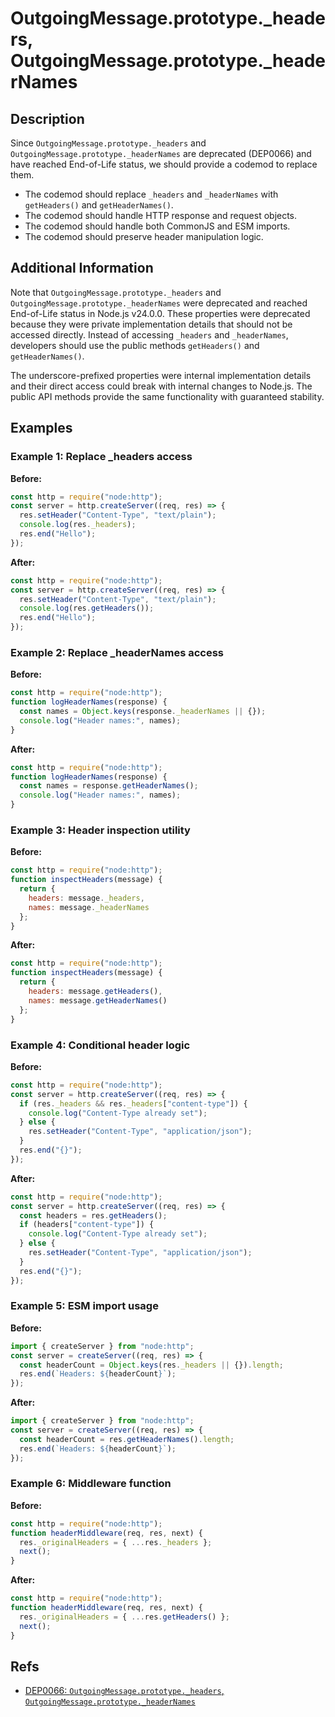 # OutgoingMessage.prototype._headers, OutgoingMessage.prototype._headerNames

## Description

Since `OutgoingMessage.prototype._headers` and `OutgoingMessage.prototype._headerNames` are deprecated (DEP0066) and have reached End-of-Life status, we should provide a codemod to replace them.

- The codemod should replace `_headers` and `_headerNames` with `getHeaders()` and `getHeaderNames()`.
- The codemod should handle HTTP response and request objects.
- The codemod should handle both CommonJS and ESM imports.
- The codemod should preserve header manipulation logic.

## Additional Information

Note that `OutgoingMessage.prototype._headers` and `OutgoingMessage.prototype._headerNames` were deprecated and reached End-of-Life status in Node.js v24.0.0. These properties were deprecated because they were private implementation details that should not be accessed directly. Instead of accessing `_headers` and `_headerNames`, developers should use the public methods `getHeaders()` and `getHeaderNames()`.

The underscore-prefixed properties were internal implementation details and their direct access could break with internal changes to Node.js. The public API methods provide the same functionality with guaranteed stability.

## Examples

### Example 1: Replace _headers access

**Before:**

```js
const http = require("node:http");
const server = http.createServer((req, res) => {
  res.setHeader("Content-Type", "text/plain");
  console.log(res._headers);
  res.end("Hello");
});
```

**After:**

```js
const http = require("node:http");
const server = http.createServer((req, res) => {
  res.setHeader("Content-Type", "text/plain");
  console.log(res.getHeaders());
  res.end("Hello");
});
```

### Example 2: Replace _headerNames access

**Before:**

```js
const http = require("node:http");
function logHeaderNames(response) {
  const names = Object.keys(response._headerNames || {});
  console.log("Header names:", names);
}
```

**After:**

```js
const http = require("node:http");
function logHeaderNames(response) {
  const names = response.getHeaderNames();
  console.log("Header names:", names);
}
```

### Example 3: Header inspection utility

**Before:**

```js
const http = require("node:http");
function inspectHeaders(message) {
  return {
    headers: message._headers,
    names: message._headerNames
  };
}
```

**After:**

```js
const http = require("node:http");
function inspectHeaders(message) {
  return {
    headers: message.getHeaders(),
    names: message.getHeaderNames()
  };
}
```

### Example 4: Conditional header logic

**Before:**

```js
const http = require("node:http");
const server = http.createServer((req, res) => {
  if (res._headers && res._headers["content-type"]) {
    console.log("Content-Type already set");
  } else {
    res.setHeader("Content-Type", "application/json");
  }
  res.end("{}");
});
```

**After:**

```js
const http = require("node:http");
const server = http.createServer((req, res) => {
  const headers = res.getHeaders();
  if (headers["content-type"]) {
    console.log("Content-Type already set");
  } else {
    res.setHeader("Content-Type", "application/json");
  }
  res.end("{}");
});
```

### Example 5: ESM import usage

**Before:**

```js
import { createServer } from "node:http";
const server = createServer((req, res) => {
  const headerCount = Object.keys(res._headers || {}).length;
  res.end(`Headers: ${headerCount}`);
});
```

**After:**

```js
import { createServer } from "node:http";
const server = createServer((req, res) => {
  const headerCount = res.getHeaderNames().length;
  res.end(`Headers: ${headerCount}`);
});
```

### Example 6: Middleware function

**Before:**

```js
const http = require("node:http");
function headerMiddleware(req, res, next) {
  res._originalHeaders = { ...res._headers };
  next();
}
```

**After:**

```js
const http = require("node:http");
function headerMiddleware(req, res, next) {
  res._originalHeaders = { ...res.getHeaders() };
  next();
}
```

## Refs

- [DEP0066: `OutgoingMessage.prototype._headers`, `OutgoingMessage.prototype._headerNames`](https://nodejs.org/api/deprecations.html#dep0066)